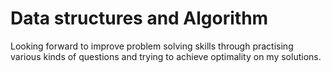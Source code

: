 # Data structures and Algorithm
Looking forward to improve problem solving skills through practising various kinds of questions and trying to achieve optimality on my solutions.
